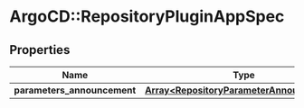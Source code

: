 # ArgoCD::RepositoryPluginAppSpec

## Properties
Name | Type | Description | Notes
------------ | ------------- | ------------- | -------------
**parameters_announcement** | [**Array&lt;RepositoryParameterAnnouncement&gt;**](RepositoryParameterAnnouncement.md) |  | [optional] 



